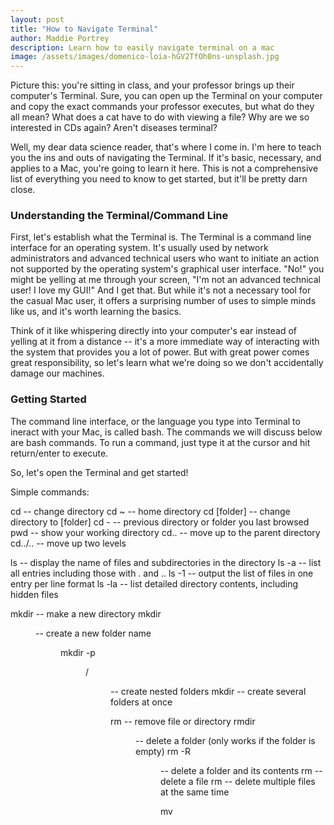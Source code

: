```yaml
---
layout: post
title: "How to Navigate Terminal"
author: Maddie Portrey
description: Learn how to easily navigate terminal on a mac
image: /assets/images/domenico-loia-hGV2TfOh0ns-unsplash.jpg
---
```


Picture this: you're sitting in class, and your professor brings up their computer's Terminal. Sure, you can open up the Terminal on your computer and copy the exact commands your professor executes, but what do they all mean? What does a cat have to do with viewing a file? Why are we so interested in CDs again? Aren't diseases terminal?

Well, my dear data science reader, that's where I come in. I'm here to teach you the ins and outs of navigating the Terminal. If it's basic, necessary, and applies to a Mac, you're going to learn it here. This is not a comprehensive list of everything you need to know to get started, but it'll be pretty darn close.

### Understanding the Terminal/Command Line

First, let's establish what the Terminal is. The Terminal is a command line interface for an operating system. It's usually used by network administrators and advanced technical users who want to initiate an action not supported by the operating system's graphical user interface. "No!" you might be yelling at me through your screen, "I'm not an advanced technical user! I love my GUI!" And I get that. But while it's not a necessary tool for the casual Mac user, it offers a surprising number of uses to simple minds like us, and it's worth learning the basics.

Think of it like whispering directly into your computer's ear instead of yelling at it from a distance -- it's a more immediate way of interacting with the system that provides you a lot of power. But with great power comes great responsibility, so let's learn what we're doing so we don't accidentally damage our machines.

### Getting Started

 The command line interface, or the language you type into Terminal to ineract with your Mac, is called bash. The commands we will discuss below are bash commands. To run a command, just type it at the cursor and hit return/enter to execute.

So, let's open the Terminal and get started!

Simple commands:

cd -- change directory
    cd ~ -- home directory
    cd [folder] -- change directory to [folder]
    cd - -- previous directory or folder you last browsed
    pwd -- show your working directory
    cd.. -- move up to the parent directory
    cd../.. -- move up two levels

ls -- display the name of files and subdirectories in the directory
    ls -a -- list all entries including those with . and ..
    ls -1 -- output the list of files in one entry per line format
    ls -la -- list detailed directory contents, including hidden files

mkdir -- make a new directory
    mkdir <dir> -- create a new folder name <dir>
    mkdir -p <dir>/<dir> -- create nested folders
    mkdir <dir1> <dir2> <dir3> -- create several folders at once

rm -- remove file or directory
    rmdir <dir> -- delete a folder (only works if the folder is empty)
    rm -R <dir> -- delete a folder and its contents
    rm <file> -- delete a file
    rm <file1> <file2> <file3> -- delete multiple files at the same time

mv